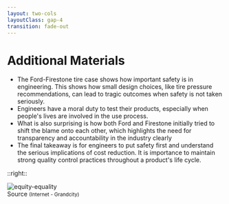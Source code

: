 ```yaml
---
layout: two-cols
layoutClass: gap-4
transition: fade-out
---
```


# Additional Materials

<!-- Recommeneded Reflection Design for safety lecture -->
<!-- <https://www.stern.nyu.edu/om/faculty/zemel/ford_firestone.pdf> -->

<v-clicks depths="1">

- The Ford-Firestone tire case shows how important safety is in engineering. This shows how small design choices, like tire pressure recommendations, can lead to tragic outcomes when safety is not taken seriously.
- Engineers have a moral duty to  test their products, especially when people's lives are involved in the use process.
- What is also surprising is how both Ford and Firestone initially tried to shift the blame onto each other, which highlights the need for transparency and accountability in the industry clearly
- The final takeaway is for engineers to put safety first and understand the serious implications of cost reduction. It is importance to maintain strong quality control practices throughout a product's life cycle.

</v-clicks>

::right::

  <div class="flex justify-center items-center">
  <img src="/accident.jpg" class="bg-cover" alt="equity-equality" />
</div>

<div class="flex justify-left">
  <a class="text-right" link="https://grandcity.com/wp-content/uploads/2019/05/What-Steps-Should-I-Take-After-a-Car-Accident-in-Vancouver-or-Richmond.jpg">Source
<small class=" text-[8px]">(Internet - Grandcity)</small>
  </a>
</div>
